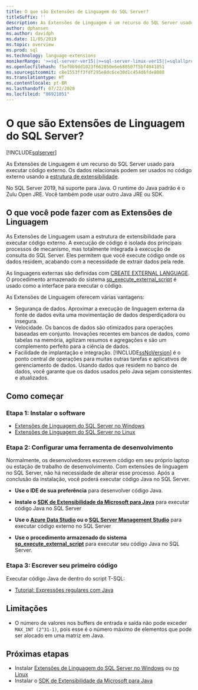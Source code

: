 ```yaml
---
title: O que são Extensões de Linguagem do SQL Server?
titleSuffix: ''
description: As Extensões de Linguagem é um recurso do SQL Server usado para executar código externo. No SQL Server 2019, há suporte para Java. Os dados relacionais podem ser usados no código externo usando a estrutura de extensibilidade.
author: dphansen
ms.author: davidph
ms.date: 11/05/2019
ms.topic: overview
ms.prod: sql
ms.technology: language-extensions
monikerRange: '>=sql-server-ver15||>=sql-server-linux-ver15||=sqlallproducts-allversions'
ms.openlocfilehash: f5ef0b9dd1023f662850e6e680507f5bf4041051
ms.sourcegitcommit: c8e1553ff3fdf295e8dc6ce30d1c454d6fde8088
ms.translationtype: HT
ms.contentlocale: pt-BR
ms.lasthandoff: 07/22/2020
ms.locfileid: "86921051"
---
```

# <a name="what-is-sql-server-language-extensions"></a>O que são Extensões de Linguagem do SQL Server?
[!INCLUDE[sqlserver](../includes/applies-to-version/sqlserver.md)]

As Extensões de Linguagem é um recurso do SQL Server usado para executar código externo. Os dados relacionais podem ser usados no código externo usando a [estrutura de extensibilidade](concepts/extensibility-framework.md).

No SQL Server 2019, há suporte para Java. O runtime do Java padrão é o Zulu Open JRE. Você também pode usar outro Java JRE ou SDK.

## <a name="what-you-can-do-with-language-extensions"></a>O que você pode fazer com as Extensões de Linguagem

As Extensões de Linguagem usam a estrutura de extensibilidade para executar código externo. A execução de código é isolada dos principais processos de mecanismo, mas totalmente integrada à execução de consulta do SQL Server. Eles permitem que você execute código onde os dados residem, acabando com a necessidade de extrair dados pela rede.

As linguagens externas são definidas com [CREATE EXTERNAL LANGUAGE](https://docs.microsoft.com/sql/t-sql/statements/create-external-language-transact-sql). O procedimento armazenado do sistema [sp_execute_external_script](https://docs.microsoft.com/sql/relational-databases/system-stored-procedures/sp-execute-external-script-transact-sql) é usado como a interface para executar o código.

As Extensões de Linguagem oferecem várias vantagens:

+ Segurança de dados. Aproximar a execução de linguagem externa da fonte de dados evita uma movimentação de dados desperdiçadora ou insegura.
+ Velocidade. Os bancos de dados são otimizados para operações baseadas em conjunto. Inovações recentes em bancos de dados, como tabelas na memória, agilizam resumos e agregações e são um complemento perfeito para a ciência de dados.
+ Facilidade de implantação e integração. [!INCLUDE[ssNoVersion](../includes/ssnoversion-md.md)] é o ponto central de operações para muitas outras tarefas e aplicativos de gerenciamento de dados. Usando dados que residem no banco de dados, você garante que os dados usados pelo Java sejam consistentes e atualizados.

## <a name="how-to-get-started"></a>Como começar

### <a name="step-1-install-the-software"></a>Etapa 1: Instalar o software

+ [Extensões de Linguagem do SQL Server no Windows](install/install-sql-server-language-extensions-on-windows.md)
+ [Extensões de Linguagem do SQL Server no Linux](../linux/sql-server-linux-setup-language-extensions.md)

### <a name="step-2-configure-a-development-tool"></a>Etapa 2: Configurar uma ferramenta de desenvolvimento

Normalmente, os desenvolvedores escrevem código em seu próprio laptop ou estação de trabalho de desenvolvimento. Com extensões de linguagem no SQL Server, não há necessidade de alterar esse processo. Após a conclusão da instalação, você poderá executar código Java no SQL Server.

+ **Use o IDE de sua preferência** para desenvolver código Java.

+ **Instale o [SDK de Extensibilidade da Microsoft para Java](how-to/extensibility-sdk-java-sql-server.md)** para executar código Java no SQL Server

+ **Use o [Azure Data Studio](https://docs.microsoft.com/sql/azure-data-studio/what-is) ou o [SQL Server Management Studio](https://docs.microsoft.com/sql/ssms/sql-server-management-studio-ssms)** para executar código externo no SQL Server

+ **Use o procedimento armazenado do sistema [sp_execute_external_script](https://docs.microsoft.com/sql/relational-databases/system-stored-procedures/sp-execute-external-script-transact-sql)** para executar seu código Java no SQL Server.

### <a name="step-3-write-your-first-code"></a>Etapa 3: Escrever seu primeiro código

Executar código Java de dentro do script T-SQL:

+ [Tutorial: Expressões regulares com Java](tutorials/search-for-string-using-regular-expressions-in-java.md)

## <a name="limitations"></a>Limitações

+ O número de valores nos buffers de entrada e saída não pode exceder `MAX_INT (2^31-1)`, pois esse é o número máximo de elementos que pode ser alocado em uma matriz em Java.

## <a name="next-steps"></a>Próximas etapas

+ Instalar [Extensões de Linguagem do SQL Server no Windows](install/install-sql-server-language-extensions-on-windows.md) ou [no Linux](../linux/sql-server-linux-setup-language-extensions.md)
+ Instalar o [SDK de Extensibilidade da Microsoft para Java](how-to/extensibility-sdk-java-sql-server.md)
